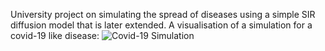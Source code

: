 University project on simulating the spread of diseases using a simple SIR diffusion model that is later extended.
A visualisation of a simulation for a covid-19 like disease:
![Covid-19 Simulation](https://github.com/LoloSpirit/PlagueInc/blob/master/figures/Covid-19%20with%20travel%20restrictions%20worldwide.gif?raw=true)
